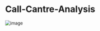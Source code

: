 # Call-Cantre-Analysis
![image](https://github.com/user-attachments/assets/85a55f73-b146-493b-b9aa-33e8561be336)
